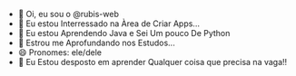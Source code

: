 - 👋 Oi, eu sou o @rubis-web
- 👀 Eu estou Interressado na Àrea de Criar Apps...
- 🌱 Eu estou Aprendendo Java e Sei Um pouco De Python 
- 💞️ Estrou me Aprofundando nos Estudos...
- 😄 Pronomes: ele/dele
- 🙂 Eu Estou desposto em aprender Qualquer coisa que precisa na vaga!!
